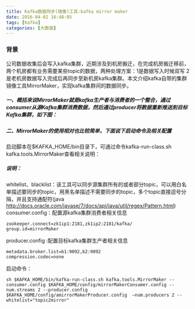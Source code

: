 ```yaml
---
title: Kafka数据同步(镜像)工具:kafka mirror maker
date: 2016-04-02 16:48:05
tags: [Kafka]
categories: [大数据]
---
```

### 背景
公司数据收集后会写入kafka集群，近期涉及到机房搬迁，在完成机房搬迁移前，两个机房都有业务需要某些topic的数据，两种处理方案：1是数据写入时候双写 2是老机房数据写入完成后再同步至新机房kafka集群。本文介绍kafka自带的集群镜像工具MirrorMaker，实现kafka集群间的数据同步。

##### 一、概括来说MirrorMaker就是kafka生产者与消费者的一个整合，通过consumer从源Kafka集群消费数据，然后通过producer将数据重新推送到目标Kafka集群，如下图：



##### 二、MirrorMaker的使用相对也比较简单，下面说下启动命令及相关配置

启动脚本在$KAFKA_HOME/bin目录下，可通过命令kafka-run-class.sh kafka.tools.MirrorMaker查看相关说明：





##### 说明：
whitelist、blacklist：该工具可以同步源集群所有的或者部分topic，可以用白名单描述要同步的topic，用黑名单描述不需要同步的topic，多个topic直接逗号分隔，并且支持通配符(java http://docs.oracle.com/javase/7/docs/api/java/util/regex/Pattern.html)
consumer.config：配置源kafka集群消费者相关信息

````
zookeeper.connect=zk1ip1:2181,zk1ip2:2181/kafka/
group.id=mirrorMaker
````

producer.config :配置目标kafka集群生产者相关信息
````
metadata.broker.list=b1:9092,b2:9092
compression.codec=none
````

启动命令：
````
sh $KAFKA_HOME/bin/kafka-run-class.sh kafka.tools.MirrorMaker --consumer.config $KAFKA_HOME/config/mirrorMakerConsumer.config --num.streams 2 --producer.config $KAFKA_HOME/config/amirrorMakerProducer.config  —num.producers 2 --whitelist="topic2mirror"
````
